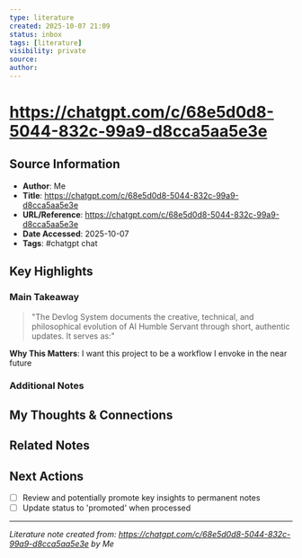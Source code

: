 ```yaml
---
type: literature
created: 2025-10-07 21:09
status: inbox
tags: [literature]
visibility: private
source: 
author: 
---
```



# https://chatgpt.com/c/68e5d0d8-5044-832c-99a9-d8cca5aa5e3e

## Source Information
- **Author**: Me
- **Title**: https://chatgpt.com/c/68e5d0d8-5044-832c-99a9-d8cca5aa5e3e
- **URL/Reference**: https://chatgpt.com/c/68e5d0d8-5044-832c-99a9-d8cca5aa5e3e
- **Date Accessed**: 2025-10-07
- **Tags**: #chatgpt chat

## Key Highlights

### Main Takeaway
> "The Devlog System documents the creative, technical, and philosophical evolution of AI Humble Servant through short, authentic updates. It serves as:"

**Why This Matters**: I want this project to be a workflow I envoke in the near future

### Additional Notes
<!-- Add more quotes/highlights as you read -->

## My Thoughts & Connections

<!-- Your synthesis, questions, and connections to existing knowledge -->

## Related Notes
<!-- Add [[wiki-links]] to related notes as you make connections -->

## Next Actions
- [ ] Review and potentially promote key insights to permanent notes
- [ ] Update status to 'promoted' when processed

---
*Literature note created from: https://chatgpt.com/c/68e5d0d8-5044-832c-99a9-d8cca5aa5e3e by Me*

